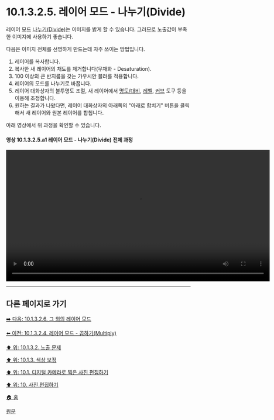 # 10.1.3.2.5. 레이어 모드 - 나누기(Divide)
레이어 모드 [나누기(Divide)](./08-02-05-inversion-layer-modesx-06-divide.md)는 이미지를 밝게 할 수 있습니다. 그러므로 노출값이 부족한 이미지에 사용하기 좋습니다. 

다음은 이미지 전체를 선명하게 만드는데 자주 쓰이는 방법입니다.

1. 레이어를 복사합니다.
2. 복사한 새 레이어의 채도를 제거합니다(무채화 - Desaturation).
3. 100 이상의 큰 반지름을 갖는 가우시안 블러를 적용합니다.
4. 레이어의 모드를 나누기로 바꿉니다.
5. 레이어 대화상자의 불투명도 조절, 새 레이어에서 [명도/대비](./16-08-09-brightness-contrast.md), [레벨](./16-08-10-levels.md), [커브](./16-08-11-curves.md) 도구 등을 이용해 조정합니다.
6. 원하는 결과가 나왔다면, 레이어 대화상자의 아래쪽의 "아래로 합치기" 버튼을 클릭해서 새 레이어와 원본 레이어를 합칩니다.

아래 영상에서 위 과정을 확인할 수 있습니다.

#### 영상 10.1.3.2.5.a1 레이어 모드 - 나누기(Divide) 전체 과정
<video controls="controls" width="720" src="https://github.com/wonder13662/gimp/assets/15767104/2c38210f-9819-448f-a8c4-245b0fbe03c6"></video>

***

## 다른 페이지로 가기

[➡️ 다음: 10.1.3.2.6. 그 외의 레이어 모드](./10-01-working-with-digital-camera-photosx-03-improving_colorsx-02-exposure_problemsx-06-layer_mode_etc.md)

[⬅️ 이전: 10.1.3.2.4. 레이어 모드 - 곱하기(Multiply)](./10-01-working-with-digital-camera-photosx-03-improving_colorsx-02-exposure_problemsx-04-layer_mode_multiply.md)

[⬆️ 위: 10.1.3.2. 노출 문제](./10-01-working-with-digital-camera-photosx-03-improving_colorsx-02-exposure_problems.md)

[⬆️ 위: 10.1.3. 색상 보정](./10-01-working-with-digital-camera-photosx-03-improving_colors.md)

[⬆️ 위: 10.1. 디지털 카메라로 찍은 사진 편집하기](./10-01-working-with-digital-camera-photos.md)

[⬆️ 위: 10. 사진 편집하기](./10-00-enhancing-photographs.md)

[🏠 홈](./00-home.md)

[원문](https://docs.gimp.org/2.10/ko/gimp-imaging-photos.html#gimp-using-photography-colors)